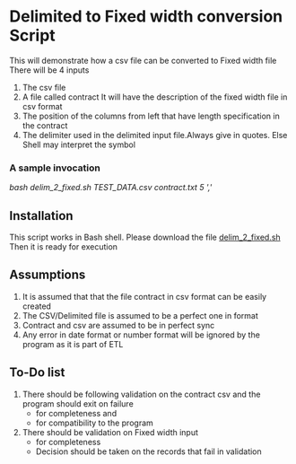# Delimited to Fixed width conversion Script

This will demonstrate how a csv file can be converted to Fixed width file
There will be 4 inputs
 1) The csv file
 2) A file called contract
    It will have the description of the fixed width file in csv format
 3) The position of the columns from left that have length specification in the contract
 4) The delimiter used in the delimited input file.Always give in quotes. Else Shell may interpret the symbol

### A sample invocation
 _bash  delim_2_fixed.sh TEST_DATA.csv contract.txt 5 ','_

## Installation
This script works in Bash shell.
Please download the file [delim_2_fixed.sh](https://github.com/binilvj/test_code_repo2/blob/master/Shell_Scripts/delimited_2_fixedWidth/delimited_2_fixedWidth.sh) 
Then it is ready for execution

## Assumptions
1. It is assumed that that the file contract in csv format can be easily created 
2. The CSV/Delimited file is assumed to be a perfect one in format
3. Contract and csv are assumed to be in perfect sync
4. Any error in date format or number format will be ignored by the program as it is part of ETL
## To-Do list
1) There should be following validation on the contract csv and the program should exit on failure
   - for completeness and
   - for compatibility to the program
2) There should be validation on Fixed width input
   - for completeness
   - Decision should be taken on the records that fail in validation
